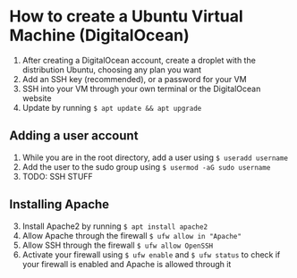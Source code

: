 # How to create a Ubuntu Virtual Machine (DigitalOcean)

1. After creating a DigitalOcean account, create a droplet with the distribution Ubuntu, choosing any plan you want
2. Add an SSH key (recommended), or a password for your VM
3. SSH into your VM through your own terminal or the DigitalOcean website
4. Update by running ``` $ apt update && apt upgrade ```

## Adding a user account

1. While you are in the root directory, add a user using ```$ useradd username```
2. Add the user to the sudo group using ``` $ usermod -aG sudo username ```
3. TODO: SSH STUFF

## Installing Apache
3. Install Apache2 by running ```$ apt install apache2```
4. Allow Apache through the firewall ```$ ufw allow in "Apache"``` 
5. Allow SSH through the firewall ```$ ufw allow OpenSSH```
6. Activate your firewall using ```$ ufw enable``` and ```$ ufw status``` to check if your firewall is enabled and Apache is allowed through it
